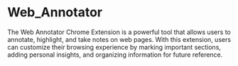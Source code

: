 # Web_Annotator
The Web Annotator Chrome Extension is a powerful tool that allows users to annotate, highlight, and take notes on web pages. With this extension, users can customize their browsing experience by marking important sections, adding personal insights, and organizing information for future reference.
